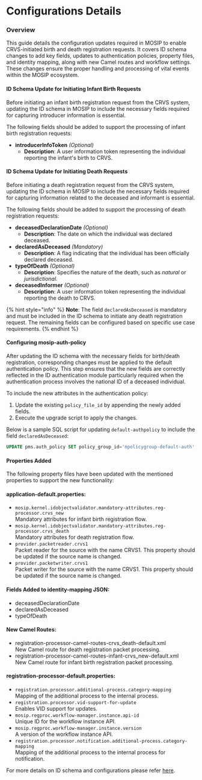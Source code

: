 # Configurations Details

### Overview

This guide details the configuration updates required in MOSIP to enable CRVS-initiated birth and death registration requests. It covers ID schema changes to add key fields, updates to authentication policies, property files, and identity mapping, along with new Camel routes and workflow settings. These changes ensure the proper handling and processing of vital events within the MOSIP ecosystem.

#### ID Schema Update for Initiating Infant Birth Requests <a href="#id-schema-update-for-initiating-infant-birth-requests" id="id-schema-update-for-initiating-infant-birth-requests"></a>

Before initiating an infant birth registration request from the CRVS system, updating the ID schema in MOSIP to include the necessary fields required for capturing introducer information is essential.

The following fields should be added to support the processing of infant birth registration requests:

* **introducerInfoToken** _(Optional)_
  * **Description**: A user information token representing the individual reporting the infant's birth to CRVS.

#### ID Schema Update for Initiating Death Requests <a href="#id-schema-update-for-initiating-death-requests" id="id-schema-update-for-initiating-death-requests"></a>

Before initiating a death registration request from the CRVS system, updating the ID schema in MOSIP to include the necessary fields required for capturing information related to the deceased and informant is essential.

The following fields should be added to support the processing of death registration requests:

* **deceasedDeclarationDate** _(Optional)_
  * **Description**: The date on which the individual was declared deceased.
* **declaredAsDeceased** _(Mandatory)_
  * **Description**: A flag indicating that the individual has been officially declared deceased.
* **typeOfDeath** _(Optional)_
  * **Description**: Specifies the nature of the death, such as _natural_ or _jurisdictional_.
* **deceasedInformer** _(Optional)_
  * **Description**: A user information token representing the individual reporting the death to CRVS.

{% hint style="info" %}
**Note**: The field `declaredAsDeceased` is mandatory and must be included in the ID schema to initiate any death registration request. The remaining fields can be configured based on specific use case requirements.
{% endhint %}

#### Configuring mosip-auth-policy <a href="#configuring-mosip-auth-policy" id="configuring-mosip-auth-policy"></a>

After updating the ID schema with the necessary fields for birth/death registration, corresponding changes must be applied to the default authentication policy. This step ensures that the new fields are correctly reflected in the ID authentication module particularly required when the authentication process involves the national ID of a deceased individual.

To include the new attributes in the authentication policy:

1. Update the existing `policy_file_id` by appending the newly added fields.
2. Execute the upgrade script to apply the changes.

Below is a sample SQL script for updating  `default-authpolicy` to include the field `declaredAsDeceased`:

```sql
UPDATE pms.auth_policy SET policy_group_id='mpolicygroup-default-auth', "name"='mpolicy-default-auth', descr='mpolicy-default-auth', policy_file_id='{"shareableAttributes":[{"attributeName":"fullName","source":[{"attribute":"fullName"}],"encrypted":true},{"attributeName":"dateOfBirth","source":[{"attribute":"dateOfBirth"}],"encrypted":true},{"attributeName":"gender","source":[{"attribute":"gender"}],"encrypted":true},{"attributeName":"phone","source":[{"attribute":"phone"}],"encrypted":true},{"attributeName":"email","source":[{"attribute":"email"}],"encrypted":true},{"attributeName":"addressLine1","source":[{"attribute":"addressLine1"}],"encrypted":true},{"attributeName":"addressLine2","source":[{"attribute":"addressLine2"}],"encrypted":true},{"attributeName":"addressLine3","source":[{"attribute":"addressLine3"}],"encrypted":true},{"attributeName":"region","source":[{"attribute":"region"}],"encrypted":true},{"attributeName":"province","source":[{"attribute":"province"}],"encrypted":true},{"attributeName":"city","source":[{"attribute":"city"}],"encrypted":true},{"attributeName":"postalCode","source":[{"attribute":"postalCode"}],"encrypted":true},{"attributeName":"zone","source":[{"attribute":"zone"}],"encrypted":true},{"attributeName":"preferredLang","source":[{"attribute":"preferredLang"}],"encrypted":false},{"attributeName":"individualBiometrics","group":"CBEFF","source":[{"attribute":"individualBiometrics"}],"encrypted":true,"format":"extraction"},{"attributeName":"declaredAsDeceased","source":[{"attribute":"declaredAsDeceased"}],"encrypted":true}],"dataSharePolicies":{"typeOfShare":"Data Share","validForInMinutes":"30","transactionsAllowed":"2","encryptionType":"Partner Based","shareDomain":"datashare.datashare","source":"ID Repository"}}' , policy_type='DataShare', "version"='1', policy_schema='https://schemas.mosip.io/v1/auth-policy', valid_from_date='2025-03-17 11:53:55.388', valid_to_date='2025-04-28 09:37:00.000', is_active=true, cr_by='admin', cr_dtimes='2025-03-17 11:53:55.388', upd_by='admin', upd_dtimes='now()', is_deleted=false, del_dtimes=NULL WHERE id='mpolicy-default-auth';
```

#### **Properties Added** <a href="#properties-added" id="properties-added"></a>

The following property files have been updated with the mentioned properties to support the new functionality:

#### **application-default.properties:** <a href="#application-default.properties" id="application-default.properties"></a>

* `mosip.kernel.idobjectvalidator.mandatory-attributes.reg-processor.crvs_new`\
  Mandatory attributes for infant birth registration flow.
* `mosip.kernel.idobjectvalidator.mandatory-attributes.reg-processor.crvs_death`\
  Mandatory attributes for death registration flow.
* `provider.packetreader.crvs1`\
  Packet reader for the source with the name CRVS1. This property should be updated if the source name is changed.
* `provider.packetwriter.crvs1`\
  Packet writer for the source with the name CRVS1. This property should be updated if the source name is changed.

#### **Fields Added to identity-mapping JSON:** <a href="#fields-added-to-identity-mapping-json" id="fields-added-to-identity-mapping-json"></a>

* deceasedDeclarationDate
* declaredAsDeceased
* typeOfDeath

#### **New Camel Routes:** <a href="#new-camel-routes" id="new-camel-routes"></a>

* registration-processor-camel-routes-crvs\_death-default.xml\
  New Camel route for death registration packet processing.
* registration-processor-camel-routes-infant-crvs\_new-default.xml\
  New Camel route for infant birth registration packet processing.

#### **registration-processor-default.properties:** <a href="#registration-processor-default.properties" id="registration-processor-default.properties"></a>

* `registration.processor.additional-process.category-mapping`\
  Mapping of the additional process to the internal process.
* `registration.processor.vid-support-for-update`\
  Enables VID support for updates.
* `mosip.regproc.workflow-manager.instance.api-id`\
  Unique ID for the workflow instance API.
* `mosip.regproc.workflow-manager.instance.version`\
  A version of the workflow instance API.
* `registration.processor.notification.additional-process.category-mapping`\
  Mapping of the additional process to the internal process for notification.

For more details on ID schema and configurations please refer [here](https://docs.mosip.io/1.2.0/id-lifecycle-management/identity-issuance/registration-client/deploy/registration-client-configuration).
